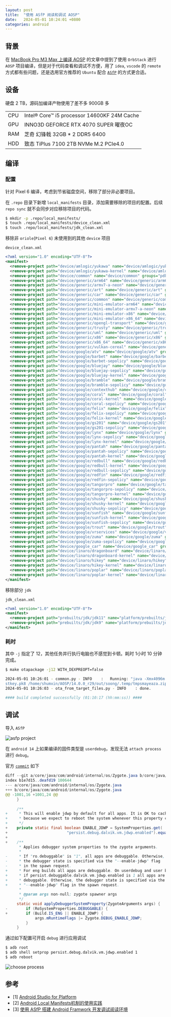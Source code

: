```yaml
---
layout: post
title:  "使用 ASfP 阅读和调试 AOSP"
date:   2024-05-01 10:24:01 +0800
categories: android
---
```


## 背景

在 [MacBook Pro M3 Max 上编译 AOSP](https://shumxin.github.io/2024/04/05/build-aosp-in-mackbook-pro-m3-max/) 的文章中提到了使用 ```OrbStack``` 进行 ```AOSP``` 项目编译，但是对于代码查看和调试不方便，用了 ```idea```, ```vscode``` 的 ```remote``` 方式都有些问题，还是选用官方推荐的 ```Ubuntu``` 配合 [```ASfP```](https://developer.android.com/studio/platform) 的方式更合适。

## 设备

硬盘 2 TB，源码加编译产物使用了差不多 900GB 多

|     |                   |
| :-- | :---------------- |
| CPU | Intel® Core™ i5 processor 14600KF 24M Cache |
| GPU | INNO3D GEFORCE RTX 4070 SUPER 曜夜OC |
| RAM | 芝奇 幻锋戟 32GB * 2 DDR5 6400 |
| HDD | 致态 TiPlus 7100 2TB NVMe M.2 PCIe4.0 |

## 编译

### 配置

针对 Pixel 6 编译，考虑到节省磁盘空间，移除了部分非必要项目。

在 ```.repo``` 目录下新增 ```local_manifests``` 目录，添加需要移除的项目的配置。后续 ```repo sync``` 就不会同步对应移除项目的代码。

```bash
$ mkdir -p .repo/local_manifests/
$ touch .repo/local_manifests/device_clean.xml
$ touch .repo/local_manifests/jdk_clean.xml
```

移除非 ```oriole```(```Pixel 6```) 未使用到的其他 ```device``` 项目

```device_clean.xml```

```xml
<?xml version="1.0" encoding="UTF-8"?>
<manifest>
  <remove-project path="device/amlogic/yukawa" name="device/amlogic/yukawa" groups="device,yukawa,pdk" />
  <remove-project path="device/amlogic/yukawa-kernel" name="device/amlogic/yukawa-kernel" groups="device,yukawa,pdk"  />
  <remove-project path="device/common" name="device/common" groups="pdk-cw-fs,pdk" />
  <remove-project path="device/generic/arm64" name="device/generic/arm64" groups="pdk" />
  <remove-project path="device/generic/armv7-a-neon" name="device/generic/armv7-a-neon" groups="pdk" />
  <remove-project path="device/generic/art" name="device/generic/art" groups="pdk" />
  <remove-project path="device/generic/car" name="device/generic/car" groups="pdk" />
  <remove-project path="device/generic/common" name="device/generic/common" groups="pdk" />
  <remove-project path="device/generic/mini-emulator-arm64" name="device/generic/mini-emulator-arm64" groups="pdk" />
  <remove-project path="device/generic/mini-emulator-armv7-a-neon" name="device/generic/mini-emulator-armv7-a-neon" groups="pdk" />
  <remove-project path="device/generic/mini-emulator-x86" name="device/generic/mini-emulator-x86" groups="pdk" />
  <remove-project path="device/generic/mini-emulator-x86_64" name="device/generic/mini-emulator-x86_64" groups="pdk" />
  <remove-project path="device/generic/opengl-transport" name="device/generic/opengl-transport" groups="pdk" />
  <remove-project path="device/generic/trusty" name="device/generic/trusty" groups="pdk" />
  <remove-project path="device/generic/uml" name="device/generic/uml" groups="device,pdk" />
  <remove-project path="device/generic/x86" name="device/generic/x86" groups="pdk" />
  <remove-project path="device/generic/x86_64" name="device/generic/x86_64" groups="pdk" />
  <remove-project path="device/generic/vulkan-cereal" name="device/generic/vulkan-cereal" groups="pdk" />
  <remove-project path="device/google/atv" name="device/google/atv" groups="device,broadcom_pdk,generic_fs,pdk" />
  <remove-project path="device/google/barbet" name="device/google/barbet" groups="device,barbet" />
  <remove-project path="device/google/barbet-sepolicy" name="device/google/barbet-sepolicy" groups="device,barbet" />
  <remove-project path="device/google/bluejay" name="device/google/bluejay" groups="device,bluejay" />
  <remove-project path="device/google/bluejay-sepolicy" name="device/google/bluejay-sepolicy" groups="device,bluejay" />
  <remove-project path="device/google/bluejay-kernel" name="device/google/bluejay-kernel" groups="device,bluejay"  />
  <remove-project path="device/google/bramble" name="device/google/bramble" groups="device,bramble" />
  <remove-project path="device/google/bramble-sepolicy" name="device/google/bramble-sepolicy" groups="device,bramble" />
  <remove-project path="device/google/contexthub" name="device/google/contexthub" groups="device,pdk" />
  <remove-project path="device/google/coral" name="device/google/coral" groups="device,coral,generic_fs" />
  <remove-project path="device/google/coral-kernel" name="device/google/coral-kernel" groups="device,coral,generic_fs"  />
  <remove-project path="device/google/coral-sepolicy" name="device/google/coral-sepolicy" groups="device,coral,generic_fs" />
  <remove-project path="device/google/felix" name="device/google/felix" groups="device,felix" />
  <remove-project path="device/google/felix-sepolicy" name="device/google/felix-sepolicy" groups="device,felix" />
  <remove-project path="device/google/felix-kernel" name="device/google/felix-kernel" groups="device,felix"  />
  <remove-project path="device/google/gs201" name="device/google/gs201" groups="device,cloudripper" />
  <remove-project path="device/google/gs201-sepolicy" name="device/google/gs201-sepolicy" groups="device,cloudripper" />
  <remove-project path="device/google/lynx" name="device/google/lynx" groups="device,lynx" />
  <remove-project path="device/google/lynx-sepolicy" name="device/google/lynx-sepolicy" groups="device,lynx" />
  <remove-project path="device/google/lynx-kernel" name="device/google/lynx-kernel" groups="device,lynx"  />
  <remove-project path="device/google/pantah" name="device/google/pantah" groups="device,cloudripper" />
  <remove-project path="device/google/pantah-sepolicy" name="device/google/pantah-sepolicy" groups="device,cloudripper" />
  <remove-project path="device/google/pantah-kernel" name="device/google/pantah-kernel" groups="device,cloudripper"  />
  <remove-project path="device/google/redbull" name="device/google/redbull" groups="device,redbull" />
  <remove-project path="device/google/redbull-kernel" name="device/google/redbull-kernel" groups="device,bramble,redfin"  />
  <remove-project path="device/google/redbull-sepolicy" name="device/google/redbull-sepolicy" groups="device,redbull" />
  <remove-project path="device/google/redfin" name="device/google/redfin" groups="device,redfin" />
  <remove-project path="device/google/redfin-sepolicy" name="device/google/redfin-sepolicy" groups="device,redfin" />
  <remove-project path="device/google/tangorpro" name="device/google/tangorpro" groups="device,tangorpro" />
  <remove-project path="device/google/tangorpro-sepolicy" name="device/google/tangorpro-sepolicy" groups="device,tangorpro" />
  <remove-project path="device/google/tangorpro-kernel" name="device/google/tangorpro-kernel" groups="device,tangorpro"  />
  <remove-project path="device/google/shusky" name="device/google/shusky" groups="device,ripcurrent" />
  <remove-project path="device/google/shusky-kernel" name="device/google/shusky-kernel" groups="device,ripcurrent"  />
  <remove-project path="device/google/shusky-sepolicy" name="device/google/shusky-sepolicy" groups="device,ripcurrent" />
  <remove-project path="device/google/sunfish" name="device/google/sunfish" groups="device,sunfish" />
  <remove-project path="device/google/sunfish-kernel" name="device/google/sunfish-kernel" groups="device,sunfish"  />
  <remove-project path="device/google/sunfish-sepolicy" name="device/google/sunfish-sepolicy" groups="device,sunfish" />
  <remove-project path="device/google/trout" name="device/google/trout" groups="device,trout,gull,pdk" />
  <remove-project path="device/google/vrservices" name="device/google/vrservices" groups="pdk" />
  <remove-project path="device/google/zuma" name="device/google/zuma" groups="device,ripcurrent" />
  <remove-project path="device/google/zuma-sepolicy" name="device/google/zuma-sepolicy" groups="device,ripcurrent" />
  <remove-project path="device/google_car" name="device/google_car" groups="pdk" />
  <remove-project path="device/linaro/dragonboard" name="device/linaro/dragonboard" groups="device,dragonboard,pdk" />
  <remove-project path="device/linaro/dragonboard-kernel" name="device/linaro/dragonboard-kernel" groups="device,dragonboard,pdk"  />
  <remove-project path="device/linaro/hikey" name="device/linaro/hikey" groups="device,hikey,pdk" />
  <remove-project path="device/linaro/hikey-kernel" name="device/linaro/hikey-kernel" groups="device,hikey,pdk"  />
  <remove-project path="device/linaro/poplar" name="device/linaro/poplar" groups="device,poplar,pdk" />
  <remove-project path="device/linaro/poplar-kernel" name="device/linaro/poplar-kernel" groups="device,poplar,pdk"  />
</manifest>
```

移除部分 ```jdk```

```jdk_clean.xml```

```xml
<?xml version="1.0" encoding="UTF-8"?>
<manifest>
  <remove-project path="prebuilts/jdk/jdk11" name="platform/prebuilts/jdk/jdk11" groups="pdk"  />
  <remove-project path="prebuilts/jdk/jdk9" name="platform/prebuilts/jdk/jdk9" groups="pdk"  />
</manifest>
```

### 耗时

其中 ```-j``` 指定了 12，其他任务并行执行电脑也不感觉到卡顿。耗时 1小时 10 分钟完成。

```bash
$ make otapackage -j12 WITH_DEXPREOPT=false
```

```bash
2024-05-01 10:26:01 - common.py - INFO    :   Running: "java -Xmx4096m -Djava.library.path=out/host/linux-x86/lib64 -jar out/host/linux-x86/framework/signapk.jar -w build/make/target/product/security/testkey.x509.pem build/make/target/product/security/te
stkey.pk8 /home/shumxin/AOSP/14.0.0_r29/out/soong/.temp/tmpsmayeaza.zip out/target/product/oriole/aosp_oriole-ota.zip"
2024-05-01 10:26:03 - ota_from_target_files.py - INFO    : done.

#### build completed successfully (01:10:17 (hh:mm:ss)) ####
```

## 调试

导入 ```ASfP```

![asfp project](../images/post/2400501-asfp-project.png)


在 ```android 14``` 上如果编译的固件类型是 ```userdebug```，发现无法 ```attach process``` 进行 ```debug```。

官方 [```commit```](https://android.googlesource.com/platform/frameworks/base.git/+/0fc653c307807c41fbc876b3c117427de687e1c2%5E%21/#F1) 如下

```java
diff --git a/core/java/com/android/internal/os/Zygote.java b/core/java/com/android/internal/os/Zygote.java
index b1e7d15..deafd19 100644
--- a/core/java/com/android/internal/os/Zygote.java
+++ b/core/java/com/android/internal/os/Zygote.java
@@ -1001,16 +1001,24 @@
     }
 
     /**
+     * This will enable jdwp by default for all apps. It is OK to cache this property
+     * because we expect to reboot the system whenever this property changes
+     */
+    private static final boolean ENABLE_JDWP = SystemProperties.get(
+                          "persist.debug.dalvik.vm.jdwp.enabled").equals("1");
+
+    /**
      * Applies debugger system properties to the zygote arguments.
      *
-     * If "ro.debuggable" is "1", all apps are debuggable. Otherwise,
-     * the debugger state is specified via the "--enable-jdwp" flag
-     * in the spawn request.
+     * For eng builds all apps are debuggable. On userdebug and user builds
+     * if persist.debuggable.dalvik.vm.jdwp.enabled is 1 all apps are
+     * debuggable. Otherwise, the debugger state is specified via the
+     * "--enable-jdwp" flag in the spawn request.
      *
      * @param args non-null; zygote spawner args
      */
     static void applyDebuggerSystemProperty(ZygoteArguments args) {
-        if (RoSystemProperties.DEBUGGABLE) {
+        if (Build.IS_ENG || ENABLE_JDWP) {
             args.mRuntimeFlags |= Zygote.DEBUG_ENABLE_JDWP;
         }
     }
```

通过如下配置可开启 ```debug``` 进行应用调试

```bash
$ adb root
$ adb shell setprop persist.debug.dalvik.vm.jdwp.enabled 1
$ adb reboot
```

![choose process](../images/post/2400501-choose-process.png)


## 参考

- [1] [Android Studio for Platform](https://developer.android.com/studio/platform)
- [2] [Android Local Manifests机制的使用实践](https://duanqz.github.io/2016-04-15-Android-Local-Manifests-Practice)
- [3] [使用 ASfP 搭建 Android Framwork 开发调试阅读环境](https://juejin.cn/post/7316927971095576630)